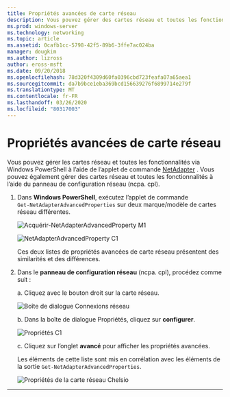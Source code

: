 ```yaml
---
title: Propriétés avancées de carte réseau
description: Vous pouvez gérer des cartes réseau et toutes les fonctionnalités via Windows PowerShell ou le panneau de configuration réseau.
ms.prod: windows-server
ms.technology: networking
ms.topic: article
ms.assetid: 0cafb1cc-5798-42f5-89b6-3ffe7ac024ba
manager: dougkim
ms.author: lizross
author: eross-msft
ms.date: 09/20/2018
ms.openlocfilehash: 78d320f4309d60fa0396cbd723feafa07a65aea1
ms.sourcegitcommit: da7b9bce1eba369bcd156639276f6899714e279f
ms.translationtype: MT
ms.contentlocale: fr-FR
ms.lasthandoff: 03/26/2020
ms.locfileid: "80317003"
---
```

# <a name="nic-advanced-properties"></a>Propriétés avancées de carte réseau

Vous pouvez gérer les cartes réseau et toutes les fonctionnalités via Windows PowerShell à l’aide de l’applet de commande [NetAdapter](https://docs.microsoft.com/powershell/module/netadapter/?view=win10-ps&viewFallbackFrom=winserverr2-ps) .  Vous pouvez également gérer des cartes réseau et toutes les fonctionnalités à l’aide du panneau de configuration réseau (ncpa. cpl). 

1. Dans **Windows PowerShell**, exécutez l’applet de commande `Get‑NetAdapterAdvancedProperties` sur deux marque/modèle de cartes réseau différentes.

   ![Acquérir-NetAdapterAdvancedProperty M1](../../media/network-offload-and-optimization/Get-NetAdapterAdvancedProperty-m1.png)

   ![NetAdapterAdvancedProperty C1](../../media/network-offload-and-optimization/Get-NetAdapterAdvancedProperty-c1.png)

   Ces deux listes de propriétés avancées de carte réseau présentent des similarités et des différences.

2. Dans le **panneau de configuration réseau** (ncpa. cpl), procédez comme suit :

   a. Cliquez avec le bouton droit sur la carte réseau.

   ![Boîte de dialogue Connexions réseau](../../media/network-offload-and-optimization/network-connections-dialog.png)

   b. Dans la boîte de dialogue Propriétés, cliquez sur **configurer**.

    ![Propriétés C1](../../media/network-offload-and-optimization/c1-properties.png)

   c. Cliquez sur l’onglet **avancé** pour afficher les propriétés avancées.<p>Les éléments de cette liste sont mis en corrélation avec les éléments de la sortie `Get-NetAdapterAdvancedProperties`.

   ![Propriétés de la carte réseau Chelsio](../../media/network-offload-and-optimization/chelsio-network-adapter-properties.png)

---
